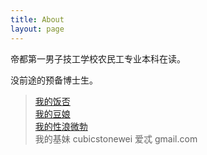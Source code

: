 ```yaml
---
title: About
layout: page
---
```


帝都第一男子技工学校农民工专业本科在读。

没前途的预备博士生。

>[我的饭否](http://fanfou.com/Ethanol)  
>[我的豆娘](http://www.douban.com/people/Ethanol/)  
>[我的性浪微勃](http://weibo.com/cubicstone)   
>我的基妹 cubicstonewei 爱忒 gmail.com  



